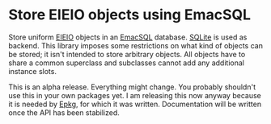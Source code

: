 Store EIEIO objects using EmacSQL
=================================

Store uniform [EIEIO] objects in an [EmacSQL] database.  [SQLite] is
used as backend.  This library imposes some restrictions on what kind
of objects can be stored; it isn't intended to store arbitrary
objects.  All objects have to share a common superclass and subclasses
cannot add any additional instance slots.

This is an alpha release.  Everything might change.  You probably
shouldn't use this in your own packages yet.  I am releasing this
now anyway because it is needed by [Epkg], for which it was written.
Documentation will be written once the API has been stabilized.

[eieio]:   https://www.gnu.org/software/emacs/manual/html_node/eieio/index.html
[emacsql]: https://github.com/skeeto/emacsql
[sqlite]:  https://www.sqlite.org
[epkg]:    https://gitlab.com/tarsius/epkg
